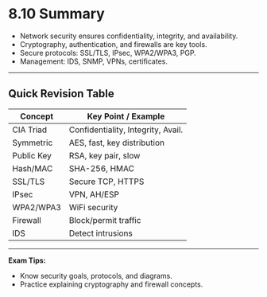 # 8.10 Summary

- Network security ensures confidentiality, integrity, and availability.
- Cryptography, authentication, and firewalls are key tools.
- Secure protocols: SSL/TLS, IPsec, WPA2/WPA3, PGP.
- Management: IDS, SNMP, VPNs, certificates.

---

## Quick Revision Table
| Concept      | Key Point / Example                |
|--------------|------------------------------------|
| CIA Triad    | Confidentiality, Integrity, Avail. |
| Symmetric    | AES, fast, key distribution        |
| Public Key   | RSA, key pair, slow                |
| Hash/MAC     | SHA-256, HMAC                     |
| SSL/TLS      | Secure TCP, HTTPS                  |
| IPsec        | VPN, AH/ESP                        |
| WPA2/WPA3    | WiFi security                      |
| Firewall     | Block/permit traffic               |
| IDS          | Detect intrusions                  |

---

**Exam Tips:**
- Know security goals, protocols, and diagrams.
- Practice explaining cryptography and firewall concepts. 